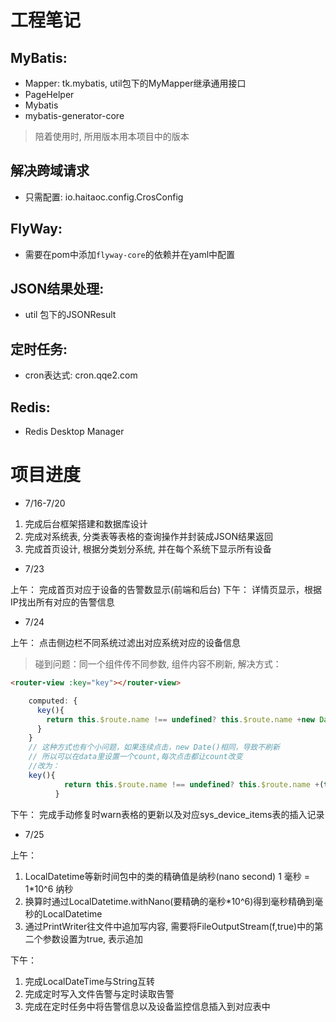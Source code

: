 # 工程笔记

## MyBatis:
* Mapper: tk.mybatis, util包下的MyMapper继承通用接口
* PageHelper
* Mybatis
* mybatis-generator-core
> 陪着使用时, 所用版本用本项目中的版本

## 解决跨域请求
* 只需配置: io.haitaoc.config.CrosConfig

## FlyWay:
* 需要在pom中添加``flyway-core``的依赖并在yaml中配置

## JSON结果处理:
* util 包下的JSONResult

## 定时任务:
* cron表达式: cron.qqe2.com

## Redis:
* Redis Desktop Manager

# 项目进度
* 7/16-7/20 
1. 完成后台框架搭建和数据库设计
2. 完成对系统表, 分类表等表格的查询操作并封装成JSON结果返回
3. 完成首页设计, 根据分类划分系统, 并在每个系统下显示所有设备

* 7/23

上午： 
完成首页对应于设备的告警数显示(前端和后台)
下午： 
详情页显示，根据IP找出所有对应的告警信息

* 7/24

上午： 点击侧边栏不同系统过滤出对应系统对应的设备信息
> 碰到问题：同一个组件传不同参数, 组件内容不刷新, 解决方式：
```html
<router-view :key="key"></router-view>
```
```javascript
    computed: {
      key(){
        return this.$route.name !== undefined? this.$route.name +new Date(): this.$route +new Date();
      }
    }
    // 这种方式也有个小问题，如果连续点击，new Date()相同，导致不刷新
    // 所以可以在data里设置一个count,每次点击都让count改变
    //改为： 
    key(){
            return this.$route.name !== undefined? this.$route.name +(this.count++): this.$route +(this.count++)
          }
```
下午：
 完成手动修复时warn表格的更新以及对应sys_device_items表的插入记录

* 7/25

上午：
1. LocalDatetime等新时间包中的类的精确值是纳秒(nano second)
1 毫秒 = 1*10^6 纳秒
2. 换算时通过LocalDatetime.withNano(要精确的毫秒*10^6)得到毫秒精确到毫秒的LocalDatetime
3. 通过PrintWriter往文件中追加写内容, 需要将FileOutputStream(f,true)中的第二个参数设置为true, 表示追加

下午：
1. 完成LocalDateTime与String互转
2. 完成定时写入文件告警与定时读取告警
3. 完成在定时任务中将告警信息以及设备监控信息插入到对应表中